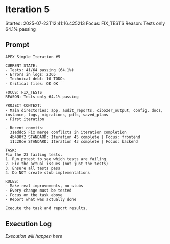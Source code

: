 # Iteration 5

Started: 2025-07-23T12:41:16.425213
Focus: FIX_TESTS
Reason: Tests only 64.1% passing

## Prompt

```
APEX Simple Iteration #5

CURRENT STATE:
- Tests: 41/64 passing (64.1%)
- Errors in logs: 2365
- Technical debt: 10 TODOs
- Critical files: OK OK

FOCUS: FIX_TESTS
REASON: Tests only 64.1% passing

PROJECT CONTEXT:
- Main directories: app, audit_reports, cibozer_output, config, docs, instance, logs, migrations, pdfs, saved_plans
- First iteration

- Recent commits:
  31eddc5 Fix merge conflicts in iteration completion
  4b480f2 STANDARD: Iteration 45 complete | Focus: frontend
  11c20ce STANDARD: Iteration 43 complete | Focus: backend

TASK:
Fix the 23 failing tests.
1. Run pytest to see which tests are failing
2. Fix the actual issues (not just the tests)
3. Ensure all tests pass
4. Do NOT create stub implementations

RULES:
- Make real improvements, no stubs
- Every change must be tested
- Focus on the task above
- Report what was actually done

Execute the task and report results.
```

## Execution Log

_Execution will happen here_
